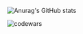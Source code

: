 

![Anurag's GitHub stats](https://github-readme-stats.vercel.app/api?username=bartoshevich&show_icons=true) 

![codewars](https://www.codewars.com/users/rsschool_bdc5caf8415a6083/badges/micro)

<!--
**bartoshevich/bartoshevich** is a ✨ _special_ ✨ repository because its `README.md` (this file) appears on your GitHub profile.

Here are some ideas to get you started:

- 🔭 I’m currently working on ...
- 🌱 I’m currently learning ...
- 👯 I’m looking to collaborate on ...
- 🤔 I’m looking for help with ...
- 💬 Ask me about ...
- 📫 How to reach me: ...
- 😄 Pronouns: ...
- ⚡ Fun fact: ...
-->
